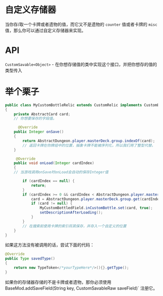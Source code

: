 # 自定义存储器
当你存/取一个卡牌或者遗物的值，而它又不是遗物的 `counter` 值或者卡牌的 `misc` 值，那么你可以通过自定义存储器来实现。

# API

`CustomSavable<Object>` - 在你想存储值的类中实现这个接口，并把你想存的值的类型传入

# 举个栗子

```java
public class MyCustomBottleRelic extends CustomRelic implements CustomBottleRelic, CustomSavable<Integer>
{
    private AbstractCard card;
    // 你想要保存的字段值。 

      @Override
    public Integer onSave()
    {
        return AbstractDungeon.player.masterDeck.group.indexOf(card);
        // 返回卡牌在你牌组中的位置，抽象卡牌不能被序列化，所以我们用了整型代替。
    }

     @Override
    public void onLoad(Integer cardIndex)
    {
    // 当游戏调用onSave时onLoad会自动的保存Integer值

        if (cardIndex == null) {
            return;
        }
        if (cardIndex >= 0 && cardIndex < AbstractDungeon.player.masterDeck.group.size()) {
            card = AbstractDungeon.player.masterDeck.group.get(cardIndex);
            if (card != null) {
                MyCustomBottledField.inCustomBottle.set(card, true);
                setDescriptionAfterLoading();
            }
        }
        // 在搜索前使用卡牌的索引将其保存，并存入一个自定义的位置
    }
}
```
如果这方法没有被调用的话，尝试下面的代码：
```java
@Override
public Type savedType()
{
    return new TypeToken</*yourTypeHere*/>(){}.getType();
}
```
如果你的存储器存储的不是卡牌或者遗物，那你必须使用BaseMod.addSaveField(String key, CustomSavableRaw saveField)` 注册它。